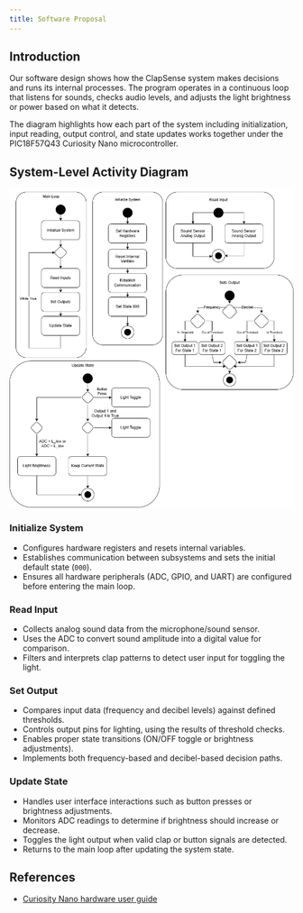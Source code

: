 ```yaml
---
title: Software Proposal
---
```


## Introduction

Our software design shows how the ClapSense system makes decisions and runs its internal processes. The program operates in a continuous loop that listens for sounds, checks audio levels, and adjusts the light brightness or power based on what it detects.

The diagram highlights how each part of the system including initialization, input reading, output control, and state updates works together under the PIC18F57Q43 Curiosity Nano microcontroller.


## System-Level Activity Diagram

![image caption](image/SoftwareProposal.drawio.png)

### Initialize System
* Configures hardware registers and resets internal variables.  
* Establishes communication between subsystems and sets the initial default state (`000`).  
* Ensures all hardware peripherals (ADC, GPIO, and UART) are configured before entering the main loop.


### Read Input
* Collects analog sound data from the microphone/sound sensor.  
* Uses the ADC to convert sound amplitude into a digital value for comparison.  
* Filters and interprets clap patterns to detect user input for toggling the light.


### Set Output
* Compares input data (frequency and decibel levels) against defined thresholds.  
* Controls output pins for lighting, using the results of threshold checks.  
* Enables proper state transitions (ON/OFF toggle or brightness adjustments).  
* Implements both frequency-based and decibel-based decision paths.


### Update State
* Handles user interface interactions such as button presses or brightness adjustments.  
* Monitors ADC readings to determine if brightness should increase or decrease.  
* Toggles the light output when valid clap or button signals are detected.  
* Returns to the main loop after updating the system state.

## References
* [Curiosity Nano hardware user guide](https://ww1.microchip.com/downloads/aemDocuments/documents/MCU08/ProductDocuments/UserGuides/PIC18F57Q43-Curiosity-Nano-HW-UserGuide-DS40002186B.pdf)

